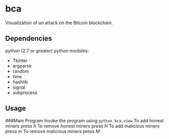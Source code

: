 bca
===

Visualization of an attack on the Bitcoin blockchain.

Dependencies
------------
python (2.7 or greater)
python modules:
* Tkinter
* argparse
* random
* time
* hashlib
* signal
* subprocess

Usage
-----
###Main Program
Invoke the program using `python bca.view`
To add honest miners press *h*
To remove honest miners press *H*
To add malicious miners press *m*
To remove malicious miners press *M*
